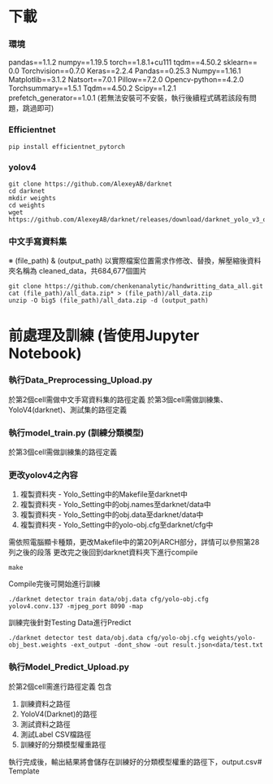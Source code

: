# 下載
### 環境
pandas==1.1.2
numpy==1.19.5
torch==1.8.1+cu111
tqdm==4.50.2
sklearn== 0.0
Torchvision==0.7.0
Keras==2.2.4
Pandas==0.25.3
Numpy==1.16.1
Matplotlib==3.1.2
Natsort==7.0.1
Pillow==7.2.0
Opencv-python==4.2.0
Torchsummary==1.5.1
Tqdm==4.50.2
Scipy==1.2.1
prefetch_generator==1.0.1 (若無法安裝可不安裝，執行後續程式碼若該段有問題，跳過即可)

### Efficientnet
`pip install efficientnet_pytorch`
### yolov4
```
git clone https://github.com/AlexeyAB/darknet
cd darknet
mkdir weights
cd weights
wget https://github.com/AlexeyAB/darknet/releases/download/darknet_yolo_v3_optimal/yolov4.conv.137
```
### 中文手寫資料集
※ (file_path) & (output_path) 以實際檔案位置需求作修改、替換，解壓縮後資料夾名稱為 cleaned_data，共684,677個圖片

```
git clone https://github.com/chenkenanalytic/handwritting_data_all.git
cat (file_path)/all_data.zip* > (file_path)/all_data.zip
unzip -O big5 (file_path)/all_data.zip -d (output_path)
```

# 前處理及訓練 (皆使用Jupyter Notebook)
### 執行Data_Preprocessing_Upload.py
於第2個cell需做中文手寫資料集的路徑定義
於第3個cell需做訓練集、YoloV4(darknet)、測試集的路徑定義
### 執行model_train.py (訓練分類模型)
於第3個cell需做訓練集的路徑定義

### 更改yolov4之內容
1. 複製資料夾 - Yolo_Setting中的Makefile至darknet中
2. 複製資料夾 - Yolo_Setting中的obj.names至darknet/data中
3. 複製資料夾 - Yolo_Setting中的obj.data至darknet/data中
4. 複製資料夾 - Yolo_Setting中的yolo-obj.cfg至darknet/cfg中

需依照電腦顯卡種類，更改Makefile中的第20列ARCH部分，詳情可以參照第28列之後的段落
更改完之後回到darknet資料夾下進行compile

`make`

Compile完後可開始進行訓練

`./darknet detector train data/obj.data cfg/yolo-obj.cfg yolov4.conv.137 -mjpeg_port 8090 -map`

訓練完後針對Testing Data進行Predict

`./darknet detector test data/obj.data cfg/yolo-obj.cfg weights/yolo-obj_best.weights -ext_output -dont_show -out result.json<data/test.txt `

### 執行Model_Predict_Upload.py

於第2個cell需進行路徑定義
包含
1. 訓練資料之路徑
2. YoloV4(Darknet)的路徑
3. 測試資料之路徑
4. 測試Label CSV檔路徑
5. 訓練好的分類模型權重路徑

執行完成後，輸出結果將會儲存在訓練好的分類模型權重的路徑下，output.csv# Template
